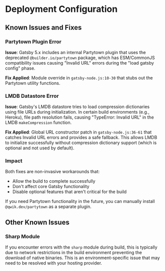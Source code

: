 # Deployment Configuration

## Known Issues and Fixes

### Partytown Plugin Error

**Issue**: Gatsby 5.x includes an internal Partytown plugin that uses the deprecated `@builder.io/partytown` package, which has ESM/CommonJS compatibility issues causing "Invalid URL" errors during the "load gatsby config" phase.

**Fix Applied**: Module override in `gatsby-node.js:10-30` that stubs out the Partytown utility functions.

### LMDB Datastore Error

**Issue**: Gatsby's LMDB datastore tries to load compression dictionaries using file URLs during initialization. In certain build environments (e.g., Heroku), file path resolution fails, causing "TypeError: Invalid URL" in the LMDB `makeCompression` function.

**Fix Applied**: Global URL constructor patch in `gatsby-node.js:36-61` that catches Invalid URL errors and provides a safe fallback. This allows LMDB to initialize successfully without compression dictionary support (which is optional and not used by default).

### Impact

Both fixes are non-invasive workarounds that:
- Allow the build to complete successfully
- Don't affect core Gatsby functionality
- Disable optional features that aren't critical for the build

If you need Partytown functionality in the future, you can manually install `@qwik.dev/partytown` as a separate plugin.

## Other Known Issues

### Sharp Module

If you encounter errors with the `sharp` module during build, this is typically due to network restrictions in the build environment preventing the download of native binaries. This is an environment-specific issue that may need to be resolved with your hosting provider.
